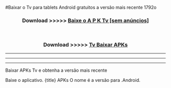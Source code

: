 #Baixar o Tv   para tablets Android gratuitos a versão mais recente 1792o


<div align="center">
<h3>Download >>>>> <a href="https://pt-web.web.app/?pt= Tv ">Baixe o A P K Tv  [sem anúncios]</a></h3><br>

<h3>Download >>>>> <a href="https://pt-web.web.app/?pt= Tv ">Tv  Baixar APKs</a></h3>
</div>

----------------------------------------------------------

----------------------------------------------------------

----------------------------------------------------------

Baixar APKs Tv  e obtenha a versão mais recente

Baixe o aplicativo. {title} APKs O nome é a versão para .Android.



